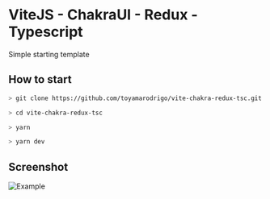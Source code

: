 
# ViteJS - ChakraUI - Redux - Typescript

Simple starting template

## How to start

```sh
> git clone https://github.com/toyamarodrigo/vite-chakra-redux-tsc.git

> cd vite-chakra-redux-tsc

> yarn

> yarn dev
```

## Screenshot

![Example](https://i.imgur.com/EP4R0aS.png)